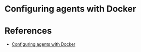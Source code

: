 # Configuring agents with Docker



# References 
- [Configuring agents with Docker](https://www.jenkins.io/doc/book/using/using-agents/#configuring-agents-with-docker)